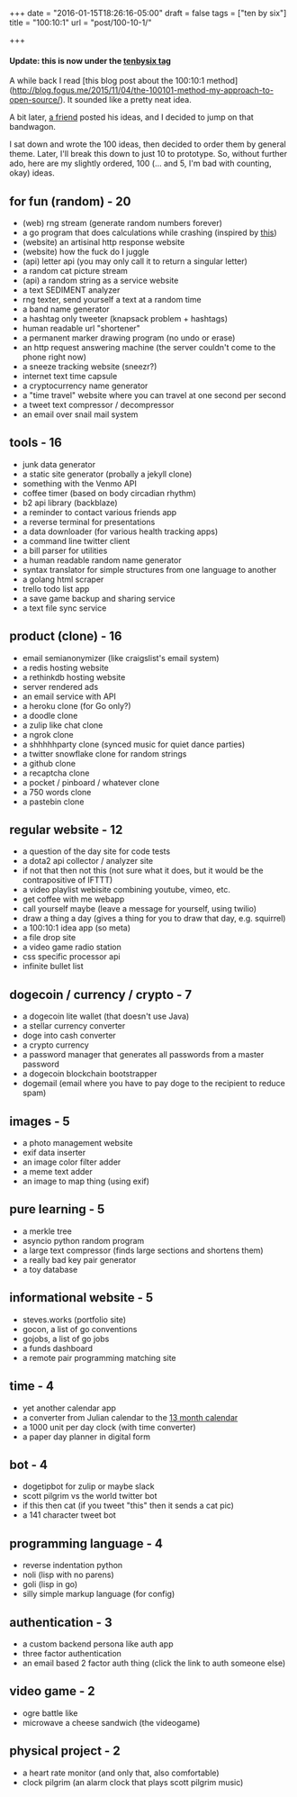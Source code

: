 +++
date = "2016-01-15T18:26:16-05:00"
draft = false
tags = ["ten by six"]
title = "100:10:1"
url = "post/100-10-1/"

+++

#### Update: this is now under the [tenbysix tag](/tags/ten-by-six)

A while back I read [this blog post about the 100:10:1 method]
(http://blog.fogus.me/2015/11/04/the-100101-method-my-approach-to-open-source/).
It sounded like a pretty neat idea.

A bit later, [a friend](https://writing.natwelch.com/post/535) posted his ideas,
and I decided to jump on that bandwagon.

I sat down and wrote the 100 ideas, then decided to order them by general theme.
Later, I'll break this down to just 10 to prototype.
So, without further ado, here are my slightly ordered, 100 (... and 5, I'm bad with counting, okay)
ideas.

## for fun (random) - 20

- (web) rng stream (generate random numbers forever)
- a go program that does calculations while crashing (inspired by [this](http://acmonette.com/here-there-be-pydras.html))
- (website) an artisinal http response website
- (website) how the fuck do I juggle
- (api) letter api (you may only call it to return a singular letter)
- a random cat picture stream
- (api) a random string as a service website
- a text SEDIMENT analyzer
- rng texter, send yourself a text at a random time
- a band name generator
- a hashtag only tweeter (knapsack problem + hashtags)
- human readable url "shortener"
- a permanent marker drawing program (no undo or erase)
- an http request answering machine (the server couldn't come to the phone right now)
- a sneeze tracking website (sneezr?)
- internet text time capsule
- a cryptocurrency name generator
- a "time travel" website where you can travel at one second per second
- a tweet text compressor / decompressor
- an email over snail mail system

## tools - 16

- junk data generator
- a static site generator (probally a jekyll clone)
- something with the Venmo API
- coffee timer (based on body circadian rhythm)
- b2 api library (backblaze)
- a reminder to contact various friends app
- a reverse terminal for presentations
- a data downloader (for various health tracking apps)
- a command line twitter client
- a bill parser for utilities
- a human readable random name generator
- syntax translator for simple structures from one language to another
- a golang html scraper
- trello todo list app
- a save game backup and sharing service
- a text file sync service

## product (clone) - 16

- email semianonymizer (like craigslist's email system)
- a redis hosting website
- a rethinkdb hosting website
- server rendered ads
- an email service with API
- a heroku clone (for Go only?)
- a doodle clone
- a zulip like chat clone
- a ngrok clone
- a shhhhhparty clone (synced music for quiet dance parties)
- a twitter snowflake clone for random strings
- a github clone
- a recaptcha clone
- a pocket / pinboard / whatever clone
- a 750 words clone
- a pastebin clone

## regular website - 12

- a question of the day site for code tests
- a dota2 api collector / analyzer site
- if not that then not this (not sure what it does, but it would be the contrapositive of IFTTT)
- a video playlist webisite combining youtube, vimeo, etc.
- get coffee with me webapp
- call yourself maybe (leave a message for yourself, using twilio)
- draw a thing a day (gives a thing for you to draw that day, e.g. squirrel)
- a 100:10:1 idea app (so meta)
- a file drop site
- a video game radio station
- css specific processor api
- infinite bullet list

## dogecoin / currency / crypto - 7

- a dogecoin lite wallet (that doesn't use Java)
- a stellar currency converter
- doge into cash converter
- a crypto currency
- a password manager that generates all passwords from a master password
- a dogecoin blockchain bootstrapper
- dogemail (email where you have to pay doge to the recipient to reduce spam)

## images - 5

- a photo management website
- exif data inserter
- an image color filter adder
- a meme text adder
- an image to map thing (using exif)

## pure learning - 5

- a merkle tree
- asyncio python random program
- a large text compressor (finds large sections and shortens them)
- a really bad key pair generator
- a toy database

## informational website - 5

- steves.works (portfolio site)
- gocon, a list of go conventions
- gojobs, a list of go jobs
- a funds dashboard
- a remote pair programming matching site

## time - 4

- yet another calendar app
- a converter from Julian calendar to the [13 month calendar](https://en.wikipedia.org/wiki/Calendar_reform#13-month_calendars)
- a 1000 unit per day clock (with time converter)
- a paper day planner in digital form

## bot - 4

- dogetipbot for zulip or maybe slack
- scott pilgrim vs the world twitter bot
- if this then cat (if you tweet "this" then it sends a cat pic)
- a 141 character tweet bot

## programming language - 4

- reverse indentation python
- noli (lisp with no parens)
- goli (lisp in go)
- silly simple markup language (for config)

## authentication - 3

- a custom backend persona like auth app
- three factor authentication
- an email based 2 factor auth thing (click the link to auth someone else)

## video game - 2

- ogre battle like
- microwave a cheese sandwich (the videogame)

## physical project - 2

- a heart rate monitor (and only that, also comfortable)
- clock pilgrim (an alarm clock that plays scott pilgrim music)
